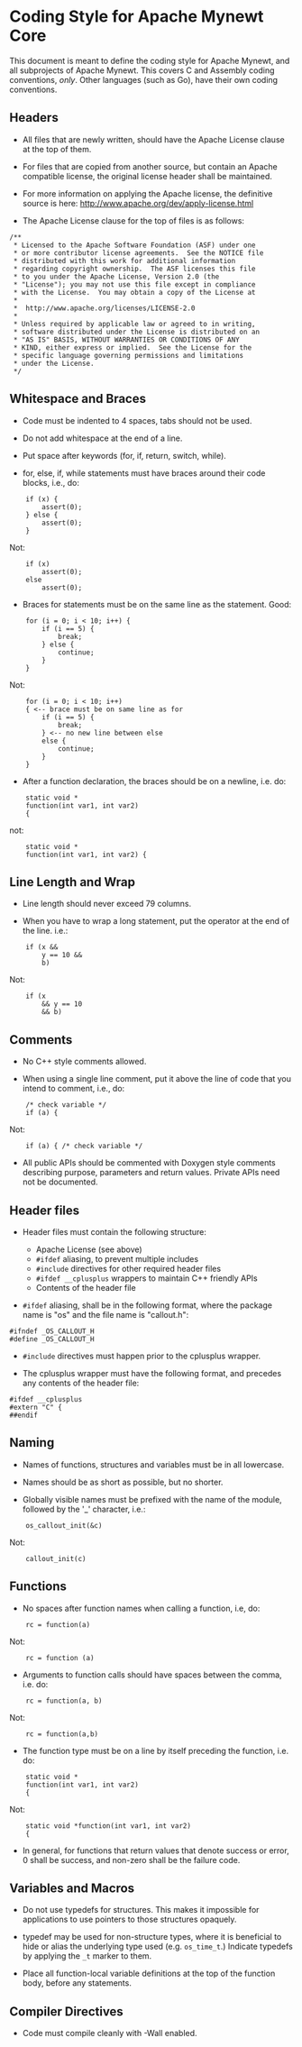 # Coding Style for Apache Mynewt Core

This document is meant to define the coding style for Apache Mynewt, and 
all subprojects of Apache Mynewt.  This covers C and Assembly coding 
conventions, *only*.  Other languages (such as Go), have their own 
coding conventions.

## Headers

* All files that are newly written, should have the Apache License clause
at the top of them.

* For files that are copied from another source, but contain an Apache 
compatible license, the original license header shall be maintained.

* For more information on applying the Apache license, the definitive 
source is here: http://www.apache.org/dev/apply-license.html

* The Apache License clause for the top of files is as follows:

```no-highlight
/**
 * Licensed to the Apache Software Foundation (ASF) under one
 * or more contributor license agreements.  See the NOTICE file
 * distributed with this work for additional information
 * regarding copyright ownership.  The ASF licenses this file
 * to you under the Apache License, Version 2.0 (the
 * "License"); you may not use this file except in compliance
 * with the License.  You may obtain a copy of the License at
 * 
 *  http://www.apache.org/licenses/LICENSE-2.0
 *
 * Unless required by applicable law or agreed to in writing,
 * software distributed under the License is distributed on an
 * "AS IS" BASIS, WITHOUT WARRANTIES OR CONDITIONS OF ANY
 * KIND, either express or implied.  See the License for the
 * specific language governing permissions and limitations
 * under the License.
 */
```

## Whitespace and Braces

* Code must be indented to 4 spaces, tabs should not be used.

* Do not add whitespace at the end of a line.

* Put space after keywords (for, if, return, switch, while).

* for, else, if, while statements must have braces around their 
code blocks, i.e., do: 

```
    if (x) {
        assert(0);
    } else {
        assert(0);
    }
```

Not: 

```
    if (x) 
        assert(0);
    else
        assert(0);
```

* Braces for statements must be on the same line as the statement.  Good:

```
    for (i = 0; i < 10; i++) {
        if (i == 5) {
            break;
        } else {
            continue;
        }
    }
```

Not:

```
    for (i = 0; i < 10; i++) 
    { <-- brace must be on same line as for
        if (i == 5) {
            break;
        } <-- no new line between else
        else {
            continue;
        }
    }
```

* After a function declaration, the braces should be on a newline, i.e. do:

```
    static void *
    function(int var1, int var2)
    {
```

not: 

```
    static void *
    function(int var1, int var2) {
```

## Line Length and Wrap

* Line length should never exceed 79 columns.

* When you have to wrap a long statement, put the operator at the end of the 
  line.  i.e.:

```
    if (x &&
        y == 10 &&
        b)
```

Not:

```
    if (x
        && y == 10
        && b)
```

## Comments

* No C++ style comments allowed.

* When using a single line comment, put it above the line of code that you 
intend to comment, i.e., do:

```
    /* check variable */
    if (a) {
```

Not:

```
    if (a) { /* check variable */
```


* All public APIs should be commented with Doxygen style comments describing 
purpose, parameters and return values.  Private APIs need not be documented.


## Header files

* Header files must contain the following structure:
    * Apache License (see above)
    * ```#ifdef``` aliasing, to prevent multiple includes
    * ```#include``` directives for other required header files
    * ```#ifdef __cplusplus``` wrappers to maintain C++ friendly APIs
    * Contents of the header file

* ```#ifdef``` aliasing, shall be in the following format, where
the package name is "os" and the file name is "callout.h": 

```no-highlight
#ifndef _OS_CALLOUT_H
#define _OS_CALLOUT_H
```

* ```#include``` directives must happen prior to the cplusplus 
wrapper.

* The cplusplus wrapper must have the following format, and precedes
any contents of the header file:

```no-highlight
#ifdef __cplusplus
#extern "C" {
##endif
```

## Naming

* Names of functions, structures and variables must be in all lowercase.  

* Names should be as short as possible, but no shorter.  

* Globally visible names must be prefixed with the name of the module, 
followed by the '_' character, i.e.: 

```
    os_callout_init(&c)
```

Not:

```
    callout_init(c)
```

## Functions

* No spaces after function names when calling a function, i.e, do:

```
    rc = function(a)
```

Not: 

```
    rc = function (a)
```


* Arguments to function calls should have spaces between the comma, i.e. do:

```
    rc = function(a, b)
```

Not: 

```
    rc = function(a,b)
```

* The function type must be on a line by itself preceding the function, i.e. do: 

```
    static void *
    function(int var1, int var2)
    {
```

Not: 

```
    static void *function(int var1, int var2)
    {
```

* In general, for functions that return values that denote success or error, 0
shall be success, and non-zero shall be the failure code.

## Variables and Macros

* Do not use typedefs for structures.  This makes it impossible for 
applications to use pointers to those structures opaquely.  

* typedef may be used for non-structure types, where it is beneficial to 
hide or alias the underlying type used (e.g. ```os_time_t```.)   Indicate
typedefs by applying the ```_t``` marker to them.

* Place all function-local variable definitions at the top of the function body, before any statements.

## Compiler Directives

* Code must compile cleanly with -Wall enabled.

